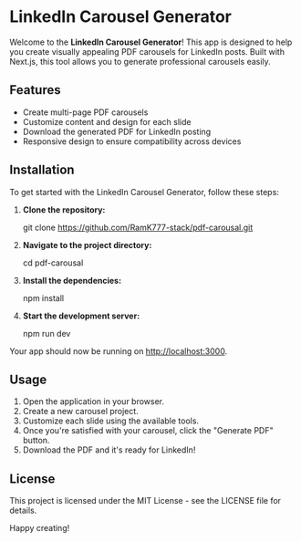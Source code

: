 # LinkedIn Carousel Generator

Welcome to the **LinkedIn Carousel Generator**! This app is designed to help you create visually appealing PDF carousels for LinkedIn posts. Built with Next.js, this tool allows you to generate professional carousels easily.

## Features

- Create multi-page PDF carousels
- Customize content and design for each slide
- Download the generated PDF for LinkedIn posting
- Responsive design to ensure compatibility across devices

## Installation

To get started with the LinkedIn Carousel Generator, follow these steps:

1. **Clone the repository:**

   
    git clone https://github.com/RamK777-stack/pdf-carousal.git
   

2. **Navigate to the project directory:**

   
    cd pdf-carousal
   

3. **Install the dependencies:**

   
    npm install
   

4. **Start the development server:**

   
    npm run dev
   

Your app should now be running on [http://localhost:3000](http://localhost:3000).

## Usage

1. Open the application in your browser.
2. Create a new carousel project.
3. Customize each slide using the available tools.
4. Once you're satisfied with your carousel, click the "Generate PDF" button.
5. Download the PDF and it's ready for LinkedIn!

## License

This project is licensed under the MIT License - see the LICENSE file for details.

Happy creating!